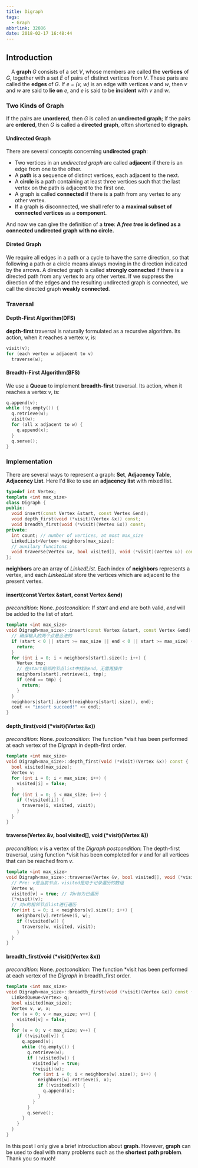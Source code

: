 ```yaml
---
title: Digraph
tags:
  - Graph
abbrlink: 32086
date: 2018-02-17 16:48:44
---
```

## Introduction
&emsp;A **graph** *G* consists of a set *V*, whose members are called the **vertices** of *G*, together with a set *E* of pairs of distinct vertices from *V*. These paris are called the **edges** of *G*. If *e = (v, w)* is an edge with vertices *v* and *w*, then *v* and *w* are said to **lie on** *e*, and *e* is said to be **incident** with *v* and *w*.
<!-- more -->

### Two Kinds of Graph
If the pairs are **unordered**, then *G* is called an **undirected graph**;
If the pairs are **ordered**, then *G* is called a **directed graph**, often shortened to **digraph**.

#### Undirected Graph
There are several concepts concerning **undirected graph**:
  + Two vertices in an *undirected graph* are called **adjacent** if there is an edge from one to the other.
  + A **path** is a sequence of distinct vertices, each adjacent to the next.
  + A **circle** is a path containing at least three vertices such that the last vertex on the path is adjacent to the first one.
  + A graph is called **connected** if there is a path from any vertex to any other vertex.
  + If a graph is disconnected, we shall refer to a **maximal subset of connected vertices** as a **component**.

And now we can give the definition of a **tree**:  **A *free tree* is defined as a connected undirected graph with no circle.**

#### Direted Graph
We require all edges in a path or a cycle to have the same direction, so that following a path or a circle means always moving in the direction indicated by the arrows.
A directed graph is called **strongly connected** if there is a directed path from any vertex to any other vertex.
If we suppress the direction of the edges and the resulting undirected graph is connected, we call the directed graph **weakly connected**.

### Traversal
#### Depth-First Algorithm(DFS)
**depth-first** traversal is naturally formulated as a recursive algorithm. Its action, when it reaches a vertex *v*, is:
```C++
visit(v);
for (each vertex w adjacent to v)
  traverse(w);
```

#### Breadth-First Algorithm(BFS)
We use a **Queue** to implement **breadth-first** traversal. Its action, when it reaches a vertex *v*, is:
```C++
q.append(v);
while (!q.empty()) {
  q.retrieve(w);
  visit(w);
  for (all x adjacent to w) {
    q.append(x);
  }
  q.serve();
}
```

### Implementation
There are several ways to represent a graph: **Set**, **Adjacency Table**, **Adjacency List**. Here I'd like to use an **adjacency list** with mixed list.
```C++
typedef int Vertex;
template <int max_size>
class Digraph {
public:
  void insert(const Vertex &start, const Vertex &end);
  void depth_first(void (*visit)(Vertex &x)) const;
  void breadth_first(void (*visit)(Vertex &x)) const;
private:
  int count; // number of vertices, at most max_size
  LinkedList<Vertex> neighbors[max_size];
  // auxilary funcitons
  void traverse(Vertex &v, bool visited[], void (*visit)(Vertex &)) const;
};
```
**neighbors** are an array of *LinkedList*. Each index of **neighbors** represents a vertex, and each *LinkedList* store the vertices which are adjacent to the present vertex.

#### insert(**const** Vertex &start, **const** Vertex &end)
*precondition*: None.
*postcondition*: If *start* and *end* are both valid, *end* will be added to the list of *start*.
```C++
template <int max_size>
void Digraph<max_size>::insert(const Vertex &start, const Vertex &end) {
  // 确保输入的两个点是合法的
  if (start < 0 || start >= max_size || end < 0 || start >= max_size) {
    return;
  }
  for (int i = 0; i < neighbors[start].size(); i++) {
    Vertex tmp;
    // 在start相邻的节点list中找到end，无需再操作
    neighbors[start].retrieve(i, tmp);
    if (end == tmp) {
      return;
    }
  }
  neighbors[start].insert(neighbors[start].size(), end);
  cout << "insert succeed!" << endl;
}
```

#### depth_first(void (*visit)(Vertex &x))
*precondition*: None.
*postcondition*: The function \*visit has been performed at each vertex of the *Digraph* in depth-first order.
```C++
template <int max_size>
void Digraph<max_size>::depth_first(void (*visit)(Vertex &x)) const {
  bool visited[max_size];
  Vertex v;
  for (int i = 0; i < max_size; i++) {
    visited[i] = false;
  }
  for (int i = 0; i < max_size; i++) {
    if (!visited[i]) {
      traverse(i, visited, visit);
    }
  }
}
```

#### traverse(Vertex &v, bool visited[], void (*visit)(Vertex &))
*precondition*: *v* is a vertex of the *Digraph*
*postcondition*: The depth-first traversal, using function \*visit has been completed for *v* and for all vertices that can be reached from *v*.
```C++
template <int max_size>
void Digraph<max_size>::traverse(Vertex &v, bool visited[], void (*visit)(Vertex &x)) const {
  // Pre: v是当前节点，visited是用于记录遍历的数组
  Vertex w;
  visited[v] = true; // 将v标为已遍历
  (*visit)(v);
  // 对v的相邻节点list进行遍历
  for(int i = 0; i < neighbors[v].size(); i++) {
    neighbors[v].retrieve(i, w);
    if (!visited[w]) {
      traverse(w, visited, visit);
    }
  }
}
```

#### breadth_first(void (*visit)(Vertex &x))
*precondition*: None.
*postcondition*: The function \*visit has been performed at each vertex of the *Digraph* in breadth_first order.
```C++
template <int max_size>
void Digraph<max_size>::breadth_first(void (*visit)(Vertex &x)) const {
  LinkedQueue<Vertex> q;
  bool visited[max_size];
  Vertex v, w, x;
  for (v = 0; v < max_size; v++) {
    visited[v] = false;
  }
  for (v = 0; v < max_size; v++) {
    if (!visited[v]) {
      q.append(v);
      while (!q.empty()) {
        q.retrieve(w);
        if (!visited[w]) {
          visited[w] = true;
          (*visit)(w);
          for (int i = 0; i < neighbors[w].size(); i++) {
            neighbors[w].retrieve(i, x);
            if (!visited[x]) {
              q.append(x);
            }
          }
        }
        q.serve();
      }
    }
  }
}
```

In this post I only give a brief introduction about **graph**. However, **graph** can be used to deal with many problems such as the **shortest path problem**. Thank you so much!
